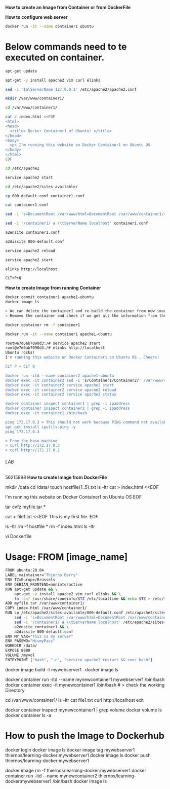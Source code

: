 **How to create an Image from Container or from DockerFile**

**How to configure web server**

```sh
docker run -it --name container1 ubuntu
```

# Below commands need to te executed on container.

```sh
apt-get update

apt-get -y install apache2 vim curl elinks

sed -i '$a\ServerName 127.0.0.1' /etc/apache2/apache2.conf

mkdir /var/www/container1/

cd /var/www/container1/

cat > index.html <<EOF
<html>
<head>
  <title> Docker Container1 of Ubuntu! </title>
</head>
<body>
  <p> I'm running this website on Docker Container1 on Ubuntu OS
</body>
</html>
EOF

cd /etc/apache2

service apache2 start

cd /etc/apache2/sites-available/

cp 000-default.conf container1.conf

cat container1.conf

sed -i 's=DocumentRoot /var/www/html=DocumentRoot /var/www/container1/=' container1.conf

sed -i '/container1/ a \\tServerName localhost' container1.conf

a2ensite container1.conf

a2dissite 000-default.conf

service apache2 reload

service apache2 start

elinks http://localhost

CLT+P+Q
```

**How to create Image from running Container**

```sh
docker commit container1 apache1-ubuntu
docker image ls

> We can delete the container1 and re-build the container from new image i.e. apache1-ubuntu.
> Remove the container and check if we get all the information from the image that we build from previous container.

docker container rm -f container1

docker run -it --name container1 apache1-ubuntu

root@e7d0ab7090d3:/# service apache2 start
root@e7d0ab7090d3:/# elinks http://localhost
Ubuntu rocks!
I'm running this website on Docker Container1 on Ubuntu OS , Cheers!

CLT P + CLT Q

docker run -itd --name container2 apache1-ubuntu
docker exec -it container2 sed -i 's/Container1/Container2/' /var/www/container1/index.html
docker exec -it container2 service apache2 start
docker exec -it container2 service apache2 reload
docker exec -it container2 service apache2 status

docker container inspect container1 | grep -i ipaddress
docker container inspect container2 | grep -i ipaddress
docker exec -it container1 /bin/bash

ping 172.17.0.3 > This should not work because PING command not available
apt-get install iputils-ping -y
ping 172.17.0.3

> From the base machine
> curl http://172.17.0.3
> curl http://172.17.0.2
```

###### LAB

56215998
**How to create Image from DockerFile**

mkdir /data
cd /data/
touch hostfile{1..5}.txt
ls -ltr
cat > index.html <<EOF

<html>
<head>
  <title> Docker Container1 of Ubuntu! </title>
</head>
<body>
  <p> I'm running this website on Docker Container1 on Ubuntu OS
</body>
</html>
EOF

tar cvfz myfile.tar \*

cat > file1.txt <<EOF
This is my first file.
EOF

ls -ltr
rm -f hostfile \*
rm -f index.html
ls -ltr

vi Dockerfile

# Usage: FROM [image_name]

```sh
FROM ubuntu:20.04
LABEL maintainer="Thierno Barry"
ENV TZ=Europe/Brussels
ENV DEBIAN_FRONTEND=noninteractive
RUN apt-get update && \
    apt-get -y install apache2 vim curl elinks && \
    ln -snf /usr/share/zoneinfo/$TZ /etc/localtime && echo $TZ > /etc/timezone
ADD myfile.tar /var/www/container1/
COPY index.html /var/www/container1/
RUN cp /etc/apache2/sites-available/000-default.conf /etc/apache2/sites-available/container1.conf && \
    sed -i 's=DocumentRoot /var/www/html=DocumentRoot /var/www/container1/=' /etc/apache2/sites-available/container1.conf && \
    sed -i '/container1/ a \\tServerName localhost' /etc/apache2/sites-available/container1.conf && \
    a2ensite container1 && \
    a2dissite 000-default.conf
ENV MY_VAR="This is my server"
ENV PASSWD="HismyPass"
WORKDIR /data/
EXPOSE 8080
VOLUME /myvol
ENTRYPOINT ["bash", "-c", "service apache2 restart && exec bash"]
```

docker image build -t mywebserver1 .
docker image ls

<!-- docker volume ls
ifconfig
cd /tmp/ -->

docker container run -itd --name mynewcontainer1 mywebserver1 /bin/bash
docker container exec -it mynewcontainer1 /bin/bash # > check the working Directory

cd /var/www/container1/
ls -ltr
cat file1.txt
curl http://localhost
exit

docker container inspect mynewcontainer1 | grep volume
docker volume ls
docker container ls -a

# How to push the Image to Dockerhub

docker login
docker image ls
docker image tag mywebserver1 thiernos/learning-docker:mywebserver1
docker image ls
docker push thiernos/learning-docker:mywebserver1

docker image rm -f thiernos/learning-docker:mywebserver1
docker container run -itd --name mynewcontainer2 thiernos/learning-docker:mywebserver1 /bin/bash
docker image ls
